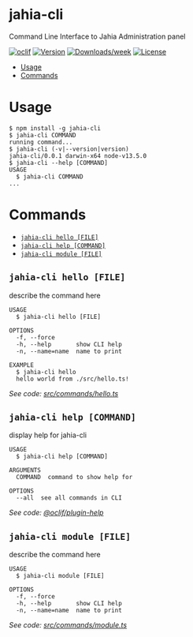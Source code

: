 # jahia-cli

Command Line Interface to Jahia Administration panel

[![oclif](https://img.shields.io/badge/cli-oclif-brightgreen.svg)](https://oclif.io)
[![Version](https://img.shields.io/npm/v/jahia-cli.svg)](https://npmjs.org/package/jahia-cli)
[![Downloads/week](https://img.shields.io/npm/dw/jahia-cli.svg)](https://npmjs.org/package/jahia-cli)
[![License](https://img.shields.io/npm/l/jahia-cli.svg)](https://github.com/jahia/jahia-cli/blob/master/package.json)

<!-- toc -->

- [Usage](#usage)
- [Commands](#commands)
  <!-- tocstop -->

# Usage

<!-- usage -->

```sh-session
$ npm install -g jahia-cli
$ jahia-cli COMMAND
running command...
$ jahia-cli (-v|--version|version)
jahia-cli/0.0.1 darwin-x64 node-v13.5.0
$ jahia-cli --help [COMMAND]
USAGE
  $ jahia-cli COMMAND
...
```

<!-- usagestop -->

# Commands

<!-- commands -->

- [`jahia-cli hello [FILE]`](#jahia-cli-hello-file)
- [`jahia-cli help [COMMAND]`](#jahia-cli-help-command)
- [`jahia-cli module [FILE]`](#jahia-cli-module-file)

## `jahia-cli hello [FILE]`

describe the command here

```
USAGE
  $ jahia-cli hello [FILE]

OPTIONS
  -f, --force
  -h, --help       show CLI help
  -n, --name=name  name to print

EXAMPLE
  $ jahia-cli hello
  hello world from ./src/hello.ts!
```

_See code: [src/commands/hello.ts](https://github.com/jahia/jahia-cli/blob/v0.0.1/src/commands/hello.ts)_

## `jahia-cli help [COMMAND]`

display help for jahia-cli

```
USAGE
  $ jahia-cli help [COMMAND]

ARGUMENTS
  COMMAND  command to show help for

OPTIONS
  --all  see all commands in CLI
```

_See code: [@oclif/plugin-help](https://github.com/oclif/plugin-help/blob/v2.2.3/src/commands/help.ts)_

## `jahia-cli module [FILE]`

describe the command here

```
USAGE
  $ jahia-cli module [FILE]

OPTIONS
  -f, --force
  -h, --help       show CLI help
  -n, --name=name  name to print
```

_See code: [src/commands/module.ts](https://github.com/jahia/jahia-cli/blob/v0.0.1/src/commands/module.ts)_

<!-- commandsstop -->
